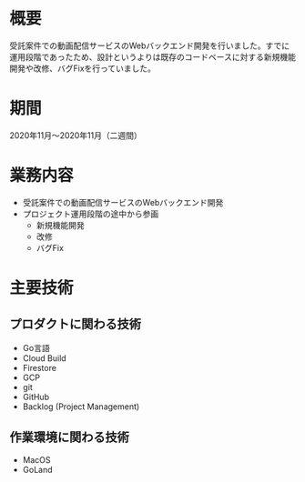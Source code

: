 # 概要

受託案件での動画配信サービスのWebバックエンド開発を行いました。すでに運用段階であったため、設計というよりは既存のコードベースに対する新規機能開発や改修、バグFixを行っていました。

# 期間
2020年11月～2020年11月（二週間）

# 業務内容
- 受託案件での動画配信サービスのWebバックエンド開発
- プロジェクト運用段階の途中から参画
	- 新規機能開発
	- 改修
	- バグFix

# 主要技術

## プロダクトに関わる技術
- Go言語
- Cloud Build
- Firestore
- GCP
- git
- GitHub
- Backlog (Project Management)

## 作業環境に関わる技術
- MacOS
- GoLand
